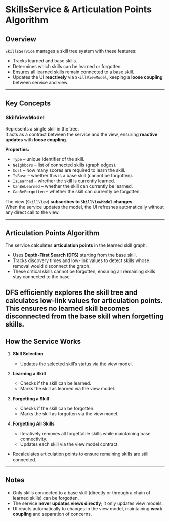 ﻿# SkillsService & Articulation Points Algorithm

## Overview

`SkillsService` manages a skill tree system with these features:

- Tracks learned and base skills.
- Determines which skills can be learned or forgotten.
- Ensures all learned skills remain connected to a base skill.
- Updates the UI **reactively** via `SkillViewModel`, keeping a **loose coupling** between service and view.

---

## Key Concepts

### SkillViewModel

Represents a single skill in the tree.  
It acts as a contract between the service and the view, ensuring **reactive updates** with **loose coupling**.

**Properties:**

- `Type` – unique identifier of the skill.
- `Neighbors` – list of connected skills (graph edges).
- `Cost` – how many scores are required to learn the skill.
- `IsBase` – whether this is a base skill (cannot be forgotten).
- `IsLearned` – whether the skill is currently learned.
- `CanBeLearned` – whether the skill can currently be learned.
- `CanBeForgotten` – whether the skill can currently be forgotten.

The view (`SkillView`) **subscribes to `SkillViewModel` changes**.  
When the service updates the model, the UI refreshes automatically without any direct call to the view.

---

## Articulation Points Algorithm

The service calculates **articulation points** in the learned skill graph:

- Uses **Depth-First Search (DFS)** starting from the base skill.
- Tracks discovery times and low-link values to detect skills whose removal would disconnect the graph.
- These critical skills cannot be forgotten, ensuring all remaining skills stay connected to the base.

DFS efficiently explores the skill tree and calculates low-link values for articulation points.  
This ensures no learned skill becomes disconnected from the base skill when forgetting skills.
---

## How the Service Works

1. **Skill Selection**
    - Updates the selected skill’s status via the view model.

2. **Learning a Skill**
    - Checks if the skill can be learned.
    - Marks the skill as learned via the view model.

3. **Forgetting a Skill**
    - Checks if the skill can be forgotten.
    - Marks the skill as forgotten via the view model.

4. **Forgetting All Skills**
    - Iteratively removes all forgettable skills while maintaining base connectivity.
    - Updates each skill via the view model contract.
- Recalculates articulation points to ensure remaining skills are still connected.
---

## Notes

- Only skills connected to a base skill (directly or through a chain of learned skills) can be forgotten.
- The service **never updates views directly**; it only updates view models.
- UI reacts automatically to changes in the view model, maintaining **weak coupling** and separation of concerns.

